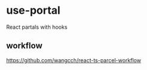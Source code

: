 # use-portal

React partals with hooks

## workflow

https://github.com/wangcch/react-ts-parcel-workflow
